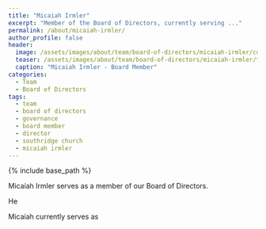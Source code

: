 ```yaml
---
title: "Micaiah Irmler"
excerpt: "Member of the Board of Directors, currently serving ..."
permalink: /about/micaiah-irmler/
author_profile: false
header:
  image: /assets/images/about/team/board-of-directors/micaiah-irmler/cover-micaiah-irmler.jpg
  teaser: /assets/images/about/team/board-of-directors/micaiah-irmler/teaser-micaiah-irmler.jpg
  caption: "Micaiah Irmler - Board Member"
categories:
  - Team
  - Board of Directors
tags:
  - team
  - board of directors
  - governance
  - board member
  - director
  - southridge church
  - micaiah irmler
---
```


{% include base_path %}

Micaiah Irmler serves as a member of our Board of Directors.

He

Micaiah currently serves as
